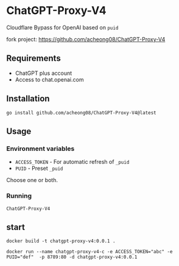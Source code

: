 # ChatGPT-Proxy-V4
Cloudflare Bypass for OpenAI based on `puid`

fork project:
https://github.com/acheong08/ChatGPT-Proxy-V4

## Requirements

- ChatGPT plus account 
- Access to chat.openai.com

## Installation 

`go install github.com/acheong08/ChatGPT-Proxy-V4@latest`

## Usage

### Environment variables
- `ACCESS_TOKEN` - For automatic refresh of `_puid`
- `PUID` - Preset `_puid`

Choose one or both.

### Running
`ChatGPT-Proxy-V4`

## start
```shell
docker build -t chatgpt-proxy-v4:0.0.1 .

docker run --name chatgpt-proxy-v4-c -e ACCESS_TOKEN="abc" -e PUID="def"  -p 8789:80 -d chatgpt-proxy-v4:0.0.1
```